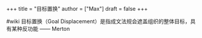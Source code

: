 +++
title = "目标置换"
author = ["Max"]
draft = false
+++

\#wiki
目标置换（Goal Displacement）是指成文法规会遮盖组织的整体目标，具有某种反功能 —— Merton
